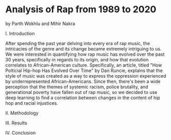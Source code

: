 # Analysis of Rap from 1989 to 2020

by Parth Wokhlu and Mihir Nakra 

I. Introduction

After spending the past year delving into every era of rap music, the intricacies of the genre and its change became extremely intriguing to us. We were interested in quantifying how rap music has evolved over the past 30 years, specifically in regards to its origin, and how that evolution correlates to African-American culture. Specifically, an article, titled "How Polticial Hip-hop Has Evolved Over Time" by Dan Runcie, explains that the style of music was created as a way to express the oppression experienced by underrepresented African-Americans. Since then, there's been a wide perception that the themes of systemic racism, police brutality, and generational poverty have fallen out of rap music, so we decided to use deep learning to find a correlation between changes in the content of hip hop and racial injustices.



II. Methodology


III. Results


IV. Conclusion
